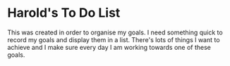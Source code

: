 # Harold's To Do List
This was created in order to organise my goals.
I need something quick to record my goals and display them in a list.
There's lots of things I want to achieve and I make sure every day I am working towards one of these goals.
